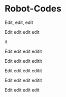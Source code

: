 Robot-Codes
===========

Edit, edit, edit

Edit edit edit edit

it

Edit edit edit editit

Edit edit edit editit

Edit edit edit editit

Edit edit edit editit

Edit edit edit edit